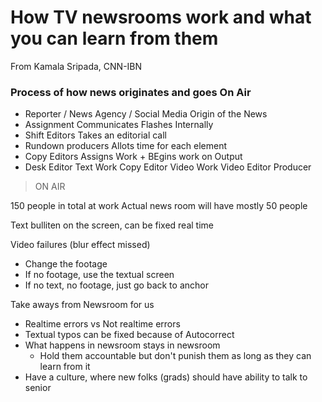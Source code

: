 # How TV newsrooms work and what you can learn from them

From Kamala Sripada, CNN-IBN

### Process of how news originates and goes On Air

- Reporter / News Agency / Social Media
  Origin of the News
- Assignment
  Communicates Flashes Internally
- Shift Editors
  Takes an editorial call
- Rundown producers
  Allots time for each element
- Copy Editors
  Assigns Work + BEgins work on Output
- Desk Editor
  Text Work
  Copy Editor
  Video Work
  Video Editor
  Producer

> ON AIR

150 people in total at work
Actual news room will have mostly 50 people

Text bulliten on the screen, can be fixed real time

Video failures (blur effect missed)
- Change the footage
- If no footage, use the textual screen
- If no text, no footage, just go back to anchor

Take aways from Newsroom for us
- Realtime errors vs Not realtime errors
- Textual typos can be fixed because of Autocorrect
- What happens in newsroom stays in newsroom
    - Hold them accountable but don't punish them as long as they can learn from it
- Have a culture, where new folks (grads) should have ability to talk to senior
